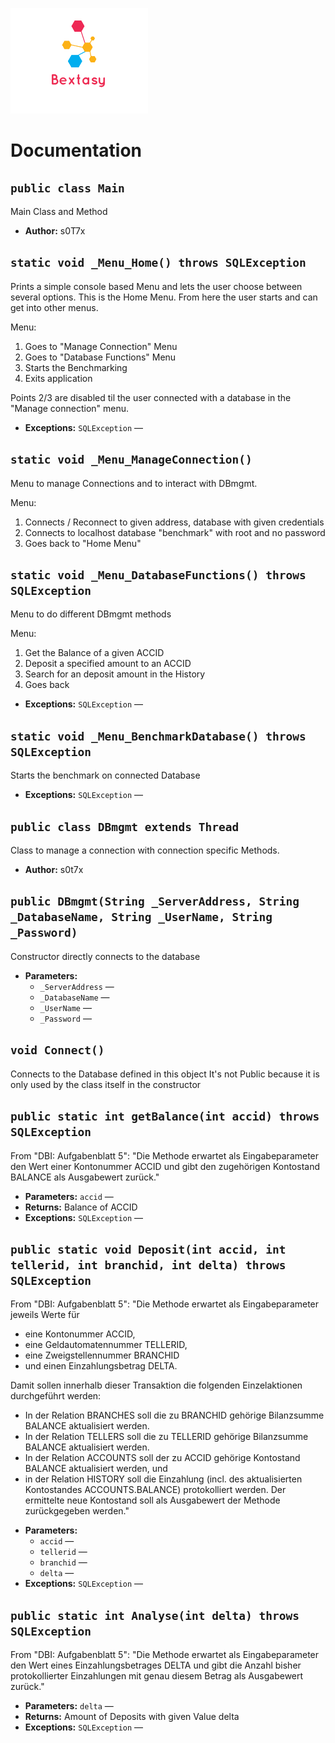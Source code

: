 ![alt text](https://github.com/s0t7x/WHS.DBI.Bextasy/raw/master/imageedit_1_2350814130.png "Logo")


# Documentation

## `public class Main`

Main Class and Method

 * **Author:** s0T7x

     <p>

## `static void _Menu_Home() throws SQLException`

Prints a simple console based Menu and lets the user choose between several options. This is the Home Menu. From here the user starts and can get into other menus.

Menu:
1. Goes to "Manage Connection" Menu
2. Goes to "Database Functions" Menu
3. Starts the Benchmarking
4. Exits application

Points 2/3 are disabled til the user connected with a database in the "Manage connection" menu.

 * **Exceptions:** `SQLException` — 

## `static void _Menu_ManageConnection()`

Menu to manage Connections and to interact with DBmgmt.

Menu:
1. Connects / Reconnect to given address, database with given credentials
2. Connects to localhost database "benchmark" with root and no password
3. Goes back to "Home Menu"

## `static void _Menu_DatabaseFunctions() throws SQLException`

Menu to do different DBmgmt methods

Menu:
1. Get the Balance of a given ACCID
2. Deposit a specified amount to an ACCID
3. Search for an deposit amount in the History
4. Goes back

 * **Exceptions:** `SQLException` — 

## `static void _Menu_BenchmarkDatabase() throws SQLException`

Starts the benchmark on connected Database

 * **Exceptions:** `SQLException` — 

## `public class DBmgmt extends Thread`

Class to manage a connection with connection specific Methods.

 * **Author:** s0t7x

## `public DBmgmt(String _ServerAddress, String _DatabaseName, String _UserName, String _Password)`

Constructor directly connects to the database

 * **Parameters:**
   * `_ServerAddress` — 
   * `_DatabaseName` — 
   * `_UserName` — 
   * `_Password` — 

## `void Connect()`

Connects to the Database defined in this object It's not Public because it is only used by the class itself in the constructor

## `public static int getBalance(int accid) throws SQLException`

From "DBI: Aufgabenblatt 5": "Die Methode erwartet als Eingabeparameter den Wert einer Kontonummer ACCID und gibt den zugehörigen Kontostand BALANCE als Ausgabewert zurück."

 * **Parameters:** `accid` — 
 * **Returns:** Balance of ACCID
 * **Exceptions:** `SQLException` — 

## `public static void Deposit(int accid, int tellerid, int branchid, int delta) throws SQLException`

From "DBI: Aufgabenblatt 5": "Die Methode erwartet als Eingabeparameter jeweils Werte für
- eine Kontonummer ACCID,
- eine Geldautomatennummer TELLERID,
- eine Zweigstellennummer BRANCHID
- und einen Einzahlungsbetrag DELTA.

Damit sollen innerhalb dieser Transaktion die folgenden Einzelaktionen durchgeführt werden:
- In der Relation BRANCHES soll die zu BRANCHID gehörige Bilanzsumme BALANCE aktualisiert werden.
- In der Relation TELLERS soll die zu TELLERID gehörige Bilanzsumme BALANCE aktualisiert werden.
- In der Relation ACCOUNTS soll der zu ACCID gehörige Kontostand BALANCE aktualisiert werden, und
- in der Relation HISTORY soll die Einzahlung (incl. des aktualisierten Kontostandes ACCOUNTS.BALANCE) protokolliert werden.
Der ermittelte neue Kontostand soll als Ausgabewert der Methode zurückgegeben werden."

 * **Parameters:**
   * `accid` — 
   * `tellerid` — 
   * `branchid` — 
   * `delta` — 
 * **Exceptions:** `SQLException` — 

## `public static int Analyse(int delta) throws SQLException`

From "DBI: Aufgabenblatt 5": "Die Methode erwartet als Eingabeparameter den Wert eines Einzahlungsbetrages DELTA und gibt die Anzahl bisher protokollierter Einzahlungen mit genau diesem Betrag als Ausgabewert zurück."

 * **Parameters:** `delta` — 
 * **Returns:** Amount of Deposits with given Value delta
 * **Exceptions:** `SQLException` — 
